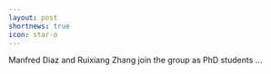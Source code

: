 ```yaml
---
layout: post
shortnews: true
icon: star-o
---
```


Manfred Diaz and Ruixiang Zhang join the group as PhD students ...
